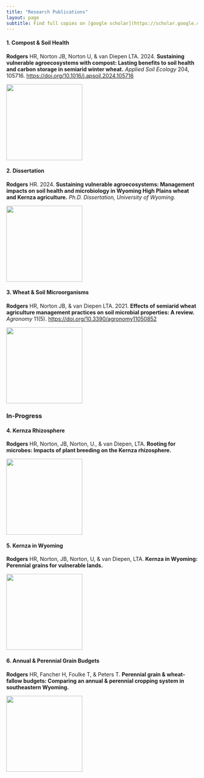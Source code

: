 ```yaml
---
title: "Research Publications"
layout: page
subtitle: Find full copies on [google scholar](https://scholar.google.com/citations?user=https://scholar.google.com/citations?user=rK1CuzcAAAAJ&hl=en&user=rK1CuzcAAAAJ)
---
```



<!--PAPER 1: OREI-->
<div class="side-by-side"> <div>

#### 1. Compost & Soil Health
**Rodgers** HR, Norton JB, Norton U, & van Diepen LTA. 2024. **Sustaining vulnerable agroecosystems with compost: Lasting benefits to soil health and carbon storage in semiarid winter wheat.** *Applied Soil Ecology* 204, 105716. https://doi.org/10.1016/j.apsoil.2024.105716

</div> <div>
<img src="/images/edited/wheat_fallow.png" width="200" class="image-border">
</div> </div>

<!--PAPER 2: Dissertation-->
<div class="side-by-side"> <div>

#### 2. Dissertation
**Rodgers** HR. 2024. **Sustaining vulnerable agroecosystems: Management impacts on soil health and microbiology in Wyoming High Plains wheat and Kernza agriculture.** *Ph.D. Dissertation, University of Wyoming*.

</div> <div>
<img src="/images/edited/measuring_plants.jpg" width="200" class="image-border">
</div> </div>

<!--PAPER 3: Review-->
<div class="side-by-side"> <div>

#### 3. Wheat & Soil Microorganisms
**Rodgers** HR, Norton JB, & van Diepen LTA. 2021. **Effects of semiarid wheat agriculture management practices on soil microbial properties: A review.** *Agronomy* 11(5). https://doi.org/10.3390/agronomy11050852

</div> <div>
<img src="../images/edited/ai_roots2.png" width="200" class="image-border">
</div> </div>

### In-Progress

<!--PAPER 4: Rhizosphere-->
<div class="side-by-side"> <div>

#### 4. Kernza Rhizosphere
**Rodgers** HR, Norton, JB, Norton, U., & van Diepen, LTA. **Rooting for microbes: Impacts of plant breeding on the Kernza rhizosphere.**
  
</div> <div>
<img src="../images/edited/rhizo.jpg" width="200" class="image-border">
</div> </div>

<!--PAPER 5: Kernza Wyoming-->
<div class="side-by-side"> <div>

#### 5. Kernza in Wyoming
**Rodgers** HR, Norton, JB, Norton, U, & van Diepen, LTA. **Kernza in Wyoming: Perennial grains for vulnerable lands.**

</div> <div>
<img src="../images/edited/three_roots.jpg" width="200" class="image-border">
</div> </div>

<!--PAPER 6: Bulletin-->
<div class="side-by-side"> <div>

#### 6. Annual & Perennial Grain Budgets
**Rodgers** HR, Fancher H, Foulke T, & Peters T. **Perennial grain & wheat-fallow budgets: Comparing an annual & perennial cropping system in southeastern Wyoming.**

</div> <div>
<img src="../images/edited/Kernza_products.png" width="200" class="image-border">
</div> </div>
